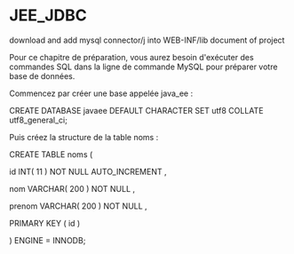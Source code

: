 # JEE_JDBC


download and add mysql connector/j into WEB-INF/lib document of project


Pour ce chapitre de préparation, vous aurez  besoin d'exécuter des commandes SQL dans la ligne de commande MySQL pour préparer votre base de données.

Commencez par créer une base appelée java_ee :

CREATE DATABASE javaee DEFAULT CHARACTER SET utf8 COLLATE utf8_general_ci;

Puis créez la structure de la table noms :

CREATE TABLE  noms (

 id INT( 11 ) NOT NULL AUTO_INCREMENT ,

 nom VARCHAR( 200 ) NOT NULL ,

 prenom VARCHAR( 200 ) NOT NULL ,

 PRIMARY KEY ( id )

) ENGINE = INNODB;

